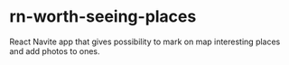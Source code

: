 # rn-worth-seeing-places
React Navite app that gives possibility to mark on map interesting places and add photos to ones.
